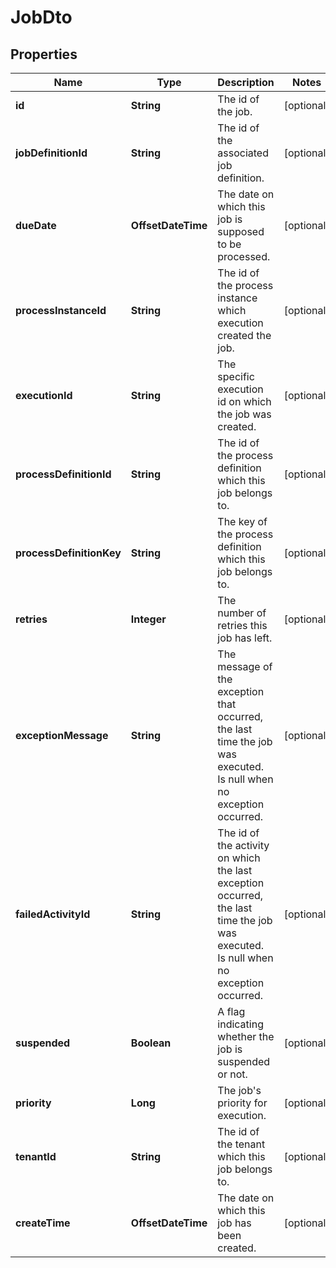 

# JobDto


## Properties

Name | Type | Description | Notes
------------ | ------------- | ------------- | -------------
**id** | **String** | The id of the job. |  [optional]
**jobDefinitionId** | **String** | The id of the associated job definition. |  [optional]
**dueDate** | **OffsetDateTime** | The date on which this job is supposed to be processed. |  [optional]
**processInstanceId** | **String** | The id of the process instance which execution created the job. |  [optional]
**executionId** | **String** | The specific execution id on which the job was created. |  [optional]
**processDefinitionId** | **String** | The id of the process definition which this job belongs to. |  [optional]
**processDefinitionKey** | **String** | The key of the process definition which this job belongs to. |  [optional]
**retries** | **Integer** | The number of retries this job has left. |  [optional]
**exceptionMessage** | **String** | The message of the exception that occurred, the last time the job was executed. Is null when no exception occurred. |  [optional]
**failedActivityId** | **String** | The id of the activity on which the last exception occurred, the last time the job was executed. Is null when no exception occurred. |  [optional]
**suspended** | **Boolean** | A flag indicating whether the job is suspended or not. |  [optional]
**priority** | **Long** | The job&#39;s priority for execution. |  [optional]
**tenantId** | **String** | The id of the tenant which this job belongs to. |  [optional]
**createTime** | **OffsetDateTime** | The date on which this job has been created. |  [optional]



